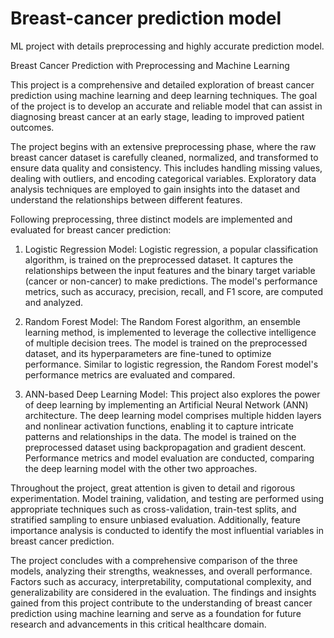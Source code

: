 # Breast-cancer prediction model
ML project with details preprocessing and highly accurate prediction model.

Breast Cancer Prediction with Preprocessing and Machine Learning

This project is a comprehensive and detailed exploration of breast cancer prediction using machine learning and deep learning techniques. The goal of the project is to develop an accurate and reliable model that can assist in diagnosing breast cancer at an early stage, leading to improved patient outcomes.

The project begins with an extensive preprocessing phase, where the raw breast cancer dataset is carefully cleaned, normalized, and transformed to ensure data quality and consistency. This includes handling missing values, dealing with outliers, and encoding categorical variables. Exploratory data analysis techniques are employed to gain insights into the dataset and understand the relationships between different features.

Following preprocessing, three distinct models are implemented and evaluated for breast cancer prediction:

1. Logistic Regression Model: Logistic regression, a popular classification algorithm, is trained on the preprocessed dataset. It captures the relationships between the input features and the binary target variable (cancer or non-cancer) to make predictions. The model's performance metrics, such as accuracy, precision, recall, and F1 score, are computed and analyzed.

2. Random Forest Model: The Random Forest algorithm, an ensemble learning method, is implemented to leverage the collective intelligence of multiple decision trees. The model is trained on the preprocessed dataset, and its hyperparameters are fine-tuned to optimize performance. Similar to logistic regression, the Random Forest model's performance metrics are evaluated and compared.

3. ANN-based Deep Learning Model: This project also explores the power of deep learning by implementing an Artificial Neural Network (ANN) architecture. The deep learning model comprises multiple hidden layers and nonlinear activation functions, enabling it to capture intricate patterns and relationships in the data. The model is trained on the preprocessed dataset using backpropagation and gradient descent. Performance metrics and model evaluation are conducted, comparing the deep learning model with the other two approaches.

Throughout the project, great attention is given to detail and rigorous experimentation. Model training, validation, and testing are performed using appropriate techniques such as cross-validation, train-test splits, and stratified sampling to ensure unbiased evaluation. Additionally, feature importance analysis is conducted to identify the most influential variables in breast cancer prediction.

The project concludes with a comprehensive comparison of the three models, analyzing their strengths, weaknesses, and overall performance. Factors such as accuracy, interpretability, computational complexity, and generalizability are considered in the evaluation. The findings and insights gained from this project contribute to the understanding of breast cancer prediction using machine learning and serve as a foundation for future research and advancements in this critical healthcare domain.
